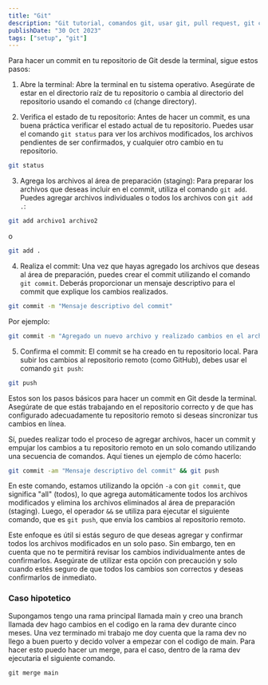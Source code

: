 ```yaml
---
title: "Git"
description: "Git tutorial, comandos git, usar git, pull request, git command."
publishDate: "30 Oct 2023"
tags: ["setup", "git"]
---
```


Para hacer un commit en tu repositorio de Git desde la terminal, sigue estos pasos:

1. Abre la terminal: Abre la terminal en tu sistema operativo. Asegúrate de estar en el directorio raíz de tu repositorio o cambia al directorio del repositorio usando el comando `cd` (change directory).

2. Verifica el estado de tu repositorio: Antes de hacer un commit, es una buena práctica verificar el estado actual de tu repositorio. Puedes usar el comando `git status` para ver los archivos modificados, los archivos pendientes de ser confirmados, y cualquier otro cambio en tu repositorio.

```bash
git status
```

3. Agrega los archivos al área de preparación (staging): Para preparar los archivos que deseas incluir en el commit, utiliza el comando `git add`. Puedes agregar archivos individuales o todos los archivos con `git add .`:

```bash
git add archivo1 archivo2
```

o

```bash
git add .
```

4. Realiza el commit: Una vez que hayas agregado los archivos que deseas al área de preparación, puedes crear el commit utilizando el comando `git commit`. Deberás proporcionar un mensaje descriptivo para el commit que explique los cambios realizados.

```bash
git commit -m "Mensaje descriptivo del commit"
```

Por ejemplo:

```bash
git commit -m "Agregado un nuevo archivo y realizado cambios en el archivo existente"
```

5. Confirma el commit: El commit se ha creado en tu repositorio local. Para subir los cambios al repositorio remoto (como GitHub), debes usar el comando `git push`:

```bash
git push
```

Estos son los pasos básicos para hacer un commit en Git desde la terminal. Asegúrate de que estás trabajando en el repositorio correcto y de que has configurado adecuadamente tu repositorio remoto si deseas sincronizar tus cambios en línea.

Sí, puedes realizar todo el proceso de agregar archivos, hacer un commit y empujar los cambios a tu repositorio remoto en un solo comando utilizando una secuencia de comandos. Aquí tienes un ejemplo de cómo hacerlo:

```bash
git commit -am "Mensaje descriptivo del commit" && git push
```

En este comando, estamos utilizando la opción `-a` con `git commit`, que significa "all" (todos), lo que agrega automáticamente todos los archivos modificados y elimina los archivos eliminados al área de preparación (staging). Luego, el operador `&&` se utiliza para ejecutar el siguiente comando, que es `git push`, que envía los cambios al repositorio remoto.

Este enfoque es útil si estás seguro de que deseas agregar y confirmar todos los archivos modificados en un solo paso. Sin embargo, ten en cuenta que no te permitirá revisar los cambios individualmente antes de confirmarlos. Asegúrate de utilizar esta opción con precaución y solo cuando estés seguro de que todos los cambios son correctos y deseas confirmarlos de inmediato.

### Caso hipotetico

Supongamos tengo una rama principal llamada main y creo una branch llamada dev hago cambios en el codigo en la rama dev durante cinco meses. Una vez terminado mi trabajo me doy cuenta que la rama dev no llego a buen puerto y decido volver a empezar con el codigo de main. Para hacer esto puedo hacer un merge, para el caso, dentro de la rama dev ejecutaria el siguiente comando.

`git merge main`
